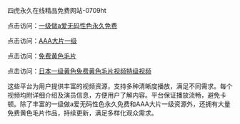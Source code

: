 四虎永久在线精品免费网站-0709ht

点击访问：<a href="https://heiliaozj3tjd.pages.dev">一级做a爱无码性色永久免费</a>

点击访问：<a href="https://heiliaoe8ajia.pages.dev">AAA大片一级</a>

点击访问：<a href="https://heiliaoxqkkct.pages.dev">免费黄色毛片</a>

点击访问：<a href="https://heiliaoxwd5i8.pages.dev">日本一级黄色免费黄色毛片视频特级视频</a>

这些平台为用户提供丰富的视频资源，支持多种清晰度播放，满足不同需求。每个视频均附详细介绍及演员信息，方便用户了解内容。平台保证播放流畅，避免卡顿。除了丰富的一级做a爱无码性色永久免费和AAA大片一级资源外，还拥有大量免费黄色毛片作品，持续更新，满足多样化观众需求。

<span style="display:none;">[Canonical link](https://github.com/song20250709/song13 ）</span>
